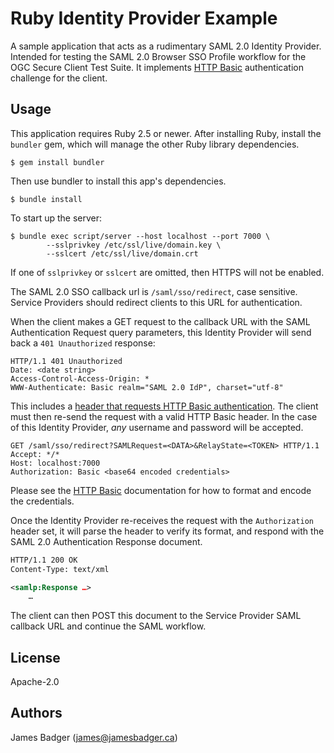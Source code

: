 # Ruby Identity Provider Example

A sample application that acts as a rudimentary SAML 2.0 Identity Provider. Intended for testing the SAML 2.0 Browser SSO Profile workflow for the OGC Secure Client Test Suite. It implements [HTTP Basic][] authentication challenge for the client.

[HTTP Basic]: https://developer.mozilla.org/en-US/docs/Web/HTTP/Authentication#Basic_authentication_scheme

## Usage

This application requires Ruby 2.5 or newer. After installing Ruby, install the `bundler` gem, which will manage the other Ruby library dependencies.

```terminal
$ gem install bundler
```

Then use bundler to install this app's dependencies.

```terminal
$ bundle install
```

To start up the server:

```terminal
$ bundle exec script/server --host localhost --port 7000 \
        --sslprivkey /etc/ssl/live/domain.key \
        --sslcert /etc/ssl/live/domain.crt
```

If one of `sslprivkey` or `sslcert` are omitted, then HTTPS will not be enabled.

The SAML 2.0 SSO callback url is `/saml/sso/redirect`, case sensitive. Service Providers should redirect clients to this URL for authentication.

When the client makes a GET request to the callback URL with the SAML Authentication Request query parameters, this Identity Provider will send back a `401 Unauthorized` response:

```
HTTP/1.1 401 Unauthorized
Date: <date string>
Access-Control-Access-Origin: *
WWW-Authenticate: Basic realm="SAML 2.0 IdP", charset="utf-8"
```

This includes a [header that requests HTTP Basic authentication][www-authenticate]. The client must then re-send the request with a valid HTTP Basic header. In the case of this Identity Provider, *any* username and password will be accepted.

```
GET /saml/sso/redirect?SAMLRequest=<DATA>&RelayState=<TOKEN> HTTP/1.1
Accept: */*
Host: localhost:7000
Authorization: Basic <base64 encoded credentials>
```

Please see the [HTTP Basic][authorization] documentation for how to format and encode the credentials.

Once the Identity Provider re-receives the request with the `Authorization` header set, it will parse the header to verify its format, and respond with the SAML 2.0 Authentication Response document.

```xml
HTTP/1.1 200 OK
Content-Type: text/xml

<samlp:Response …>
    …
```

The client can then POST this document to the Service Provider SAML callback URL and continue the SAML workflow.

[authorization]: https://developer.mozilla.org/en-US/docs/Web/HTTP/Headers/Authorization
[www-authenticate]: https://developer.mozilla.org/en-US/docs/Web/HTTP/Headers/WWW-Authenticate

## License

Apache-2.0

## Authors

James Badger (<james@jamesbadger.ca>)
